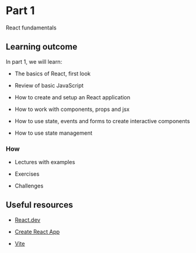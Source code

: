 # Part 1

React fundamentals

## Learning outcome

In part 1, we will learn:

- The basics of React, first look

- Review of basic JavaScript

- How to create and setup an React application

- How to work with components, props and jsx

- How to use state, events and forms to create interactive components

- How to use state management

### How

- Lectures with examples

- Exercises

- Challenges

## Useful resources

- [React.dev](https://react.dev/)

* [Create React App](https://create-react-app.dev/)

* [Vite](https://vitejs.dev/guide/)
